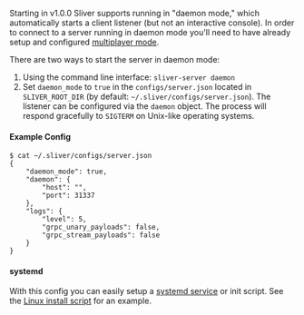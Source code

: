 Starting in v1.0.0 Sliver supports running in "daemon mode," which automatically starts a client listener (but not an interactive console). In order to connect to a server running in daemon mode you'll need to have already setup and configured [multiplayer mode](https://github.com/BishopFox/sliver/wiki/Multiplayer-Mode). 

There are two ways to start the server in daemon mode:

1. Using the command line interface: `sliver-server daemon`
2. Set `daemon_mode` to `true` in the `configs/server.json` located in `SLIVER_ROOT_DIR` (by default: `~/.sliver/configs/server.json`). The listener can be configured via the `daemon` object. The process will respond gracefully to `SIGTERM` on Unix-like operating systems.

#### Example Config

```
$ cat ~/.sliver/configs/server.json 
{
    "daemon_mode": true,
    "daemon": {
        "host": "",
        "port": 31337
    },
    "logs": {
        "level": 5,
        "grpc_unary_payloads": false,
        "grpc_stream_payloads": false
    }
}
``` 

#### systemd

With this config you can easily setup a [systemd service](https://www.linode.com/docs/quick-answers/linux/start-service-at-boot/) or init script. See the [Linux install script](https://github.com/BishopFox/sliver/wiki/Linux-Install-Script) for an example.